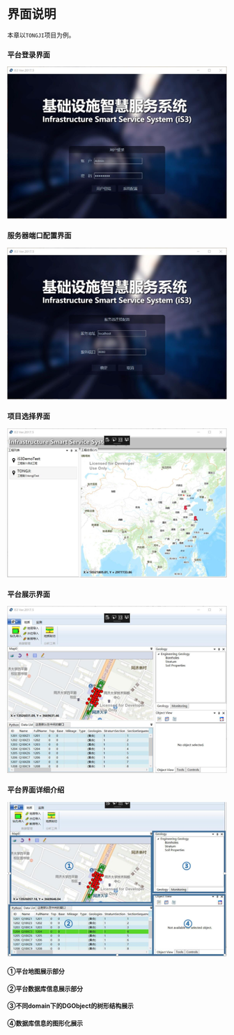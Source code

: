 # 界面说明



本章以`TONGJI`项目为例。

### 平台登录界面

<div style= text-align:center>
<img src= "./img/step2.jpg"  style='width:600px'; 'left: 50%'/>
</div>

### 服务器端口配置界面

<div style= text-align:center>
<img src= "./img/step1.jpg"  style='width:600px'; 'left: 50%'/>
</div>


### 项目选择界面

<div style= text-align:center>
<img src= "./img/step3.jpg"  style='width:600px'; 'left: 50%'/>
</div>


### 平台展示界面

<div style= text-align:center>
<img src= "./img/step4.jpg" style='width:600px'; 'left: 50%'/>
</div>

### 平台界面详细介绍

<div style= text-align:center>
<img src= "./img/step6.jpg" style='width:600px'; 'left: 50%'/>
</div>

#### 	①平台地图展示部分

#### 	②平台数据库信息展示部分

#### 	③不同domain下的DGObject的树形结构展示

#### 	④数据库信息的图形化展示



